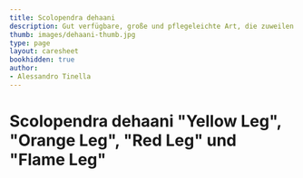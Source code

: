 ```yaml
---
title: Scolopendra dehaani
description: Gut verfügbare, große und pflegeleichte Art, die zuweilen sehr nervös sein kann.
thumb: images/dehaani-thumb.jpg
type: page
layout: caresheet
bookhidden: true
author:
- Alessandro Tinella
---
```

# Scolopendra dehaani "Yellow Leg", "Orange Leg", "Red Leg" und "Flame Leg"